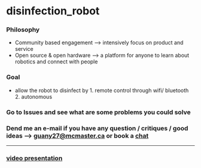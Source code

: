 # disinfection_robot

### Philosophy 
- Community based engagement --> intensively focus on product and service
- Open source & open hardware --> a platform for anyone to learn about robotics and connect with people

### Goal
-  allow the robot to disinfect by 1. remote control through wifi/ bluetooth 2. autonomous 

### Go to Issues and see what are some problems you could solve
### Dend me an e-mail if you have any question / critiques / good ideas --> guany27@mcmaster.ca or book a [chat](https://calendly.com/gyx/30min)


------------------------------
### [video presentation](https://www.youtube.com/watch?v=QKO-qRm2GsA)
###

